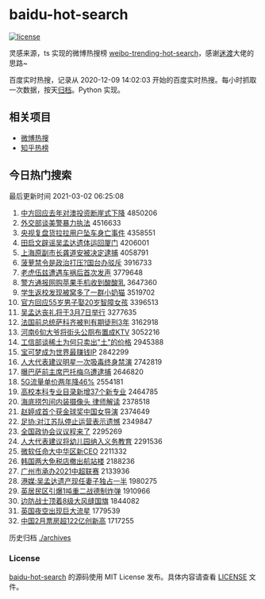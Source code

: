 # baidu-hot-search

[![license](https://img.shields.io/github/license/Arrackisarookie/baidu-hot-search)](https://github.com/Arrackisarookie/baidu-hot-search/blob/master/LICENSE)

灵感来源，ts 实现的微博热搜榜 [weibo-trending-hot-search](https://github.com/justjavac/weibo-trending-hot-search)，感谢[迷渡](https://github.com/justjavac)大佬的思路~

百度实时热搜，记录从 2020-12-09 14:02:03 开始的百度实时热搜。每小时抓取一次数据，按天[归档](./archives)。Python 实现。

## 相关项目
+ [微博热搜](https://github.com/Arrackisarookie/weibo-hot-search)
+ [知乎热榜](https://github.com/Arrackisarookie/zhihu-top-search)

## 今日热门搜索

<!-- Rank Begin -->

最后更新时间 2021-03-02 06:25:08

1. [中方回应去年对澳投资断崖式下降](http://www.baidu.com/baidu?cl=3&tn=SE_baiduhomet8_jmjb7mjw&rsv_dl=fyb_top&fr=top1000&wd=%D6%D0%B7%BD%BB%D8%D3%A6%C8%A5%C4%EA%B6%D4%B0%C4%CD%B6%D7%CA%B6%CF%D1%C2%CA%BD%CF%C2%BD%B5) 4850206
1. [外交部谈美警暴力执法](http://www.baidu.com/baidu?cl=3&tn=SE_baiduhomet8_jmjb7mjw&rsv_dl=fyb_top&fr=top1000&wd=%CD%E2%BD%BB%B2%BF%CC%B8%C3%C0%BE%AF%B1%A9%C1%A6%D6%B4%B7%A8) 4516633
1. [央视复盘货拉拉用户坠车身亡事件](http://www.baidu.com/baidu?cl=3&tn=SE_baiduhomet8_jmjb7mjw&rsv_dl=fyb_top&fr=top1000&wd=%D1%EB%CA%D3%B8%B4%C5%CC%BB%F5%C0%AD%C0%AD%D3%C3%BB%A7%D7%B9%B3%B5%C9%ED%CD%F6%CA%C2%BC%FE) 4358551
1. [田启文辟谣吴孟达遗体运回厦门](http://www.baidu.com/baidu?cl=3&tn=SE_baiduhomet8_jmjb7mjw&rsv_dl=fyb_top&fr=top1000&wd=%CC%EF%C6%F4%CE%C4%B1%D9%D2%A5%CE%E2%C3%CF%B4%EF%D2%C5%CC%E5%D4%CB%BB%D8%CF%C3%C3%C5) 4206001
1. [上海原副市长龚道安被决定逮捕](http://www.baidu.com/baidu?cl=3&tn=SE_baiduhomet8_jmjb7mjw&rsv_dl=fyb_top&fr=top1000&wd=%C9%CF%BA%A3%D4%AD%B8%B1%CA%D0%B3%A4%B9%A8%B5%C0%B0%B2%B1%BB%BE%F6%B6%A8%B4%FE%B2%B6) 4058791
1. [菠萝禁令是政治打压?国台办驳斥](http://www.baidu.com/baidu?cl=3&tn=SE_baiduhomet8_jmjb7mjw&rsv_dl=fyb_top&fr=top1000&wd=%B2%A4%C2%DC%BD%FB%C1%EE%CA%C7%D5%FE%D6%CE%B4%F2%D1%B9%3F%B9%FA%CC%A8%B0%EC%B2%B5%B3%E2) 3916733
1. [老虎伍兹遭遇车祸后首次发声](http://www.baidu.com/baidu?cl=3&tn=SE_baiduhomet8_jmjb7mjw&rsv_dl=fyb_top&fr=top1000&wd=%C0%CF%BB%A2%CE%E9%D7%C8%D4%E2%D3%F6%B3%B5%BB%F6%BA%F3%CA%D7%B4%CE%B7%A2%C9%F9) 3779648
1. [警方通报网购苹果手机收到酸酸乳](http://www.baidu.com/baidu?cl=3&tn=SE_baiduhomet8_jmjb7mjw&rsv_dl=fyb_top&fr=top1000&wd=%BE%AF%B7%BD%CD%A8%B1%A8%CD%F8%B9%BA%C6%BB%B9%FB%CA%D6%BB%FA%CA%D5%B5%BD%CB%E1%CB%E1%C8%E9) 3647360
1. [学生返校发现被窝多了一群小奶猫](http://www.baidu.com/baidu?cl=3&tn=SE_baiduhomet8_jmjb7mjw&rsv_dl=fyb_top&fr=top1000&wd=%D1%A7%C9%FA%B7%B5%D0%A3%B7%A2%CF%D6%B1%BB%CE%D1%B6%E0%C1%CB%D2%BB%C8%BA%D0%A1%C4%CC%C3%A8) 3519702
1. [官方回应55岁男子娶20岁智障女孩](http://www.baidu.com/baidu?cl=3&tn=SE_baiduhomet8_jmjb7mjw&rsv_dl=fyb_top&fr=top1000&wd=%B9%D9%B7%BD%BB%D8%D3%A655%CB%EA%C4%D0%D7%D3%C8%A220%CB%EA%D6%C7%D5%CF%C5%AE%BA%A2) 3396513
1. [吴孟达丧礼将于3月7日举行](http://www.baidu.com/baidu?cl=3&tn=SE_baiduhomet8_jmjb7mjw&rsv_dl=fyb_top&fr=top1000&wd=%CE%E2%C3%CF%B4%EF%C9%A5%C0%F1%BD%AB%D3%DA3%D4%C27%C8%D5%BE%D9%D0%D0) 3277635
1. [法国前总统萨科齐被判有期徒刑3年](http://www.baidu.com/baidu?cl=3&tn=SE_baiduhomet8_jmjb7mjw&rsv_dl=fyb_top&fr=top1000&wd=%B7%A8%B9%FA%C7%B0%D7%DC%CD%B3%C8%F8%BF%C6%C6%EB%B1%BB%C5%D0%D3%D0%C6%DA%CD%BD%D0%CC3%C4%EA) 3162918
1. [河南6旬大爷将街头公厕布置成KTV](http://www.baidu.com/baidu?cl=3&tn=SE_baiduhomet8_jmjb7mjw&rsv_dl=fyb_top&fr=top1000&wd=%BA%D3%C4%CF6%D1%AE%B4%F3%D2%AF%BD%AB%BD%D6%CD%B7%B9%AB%B2%DE%B2%BC%D6%C3%B3%C9KTV) 3052216
1. [工信部谈稀土为何只卖出"土"的价格](http://www.baidu.com/baidu?cl=3&tn=SE_baiduhomet8_jmjb7mjw&rsv_dl=fyb_top&fr=top1000&wd=%B9%A4%D0%C5%B2%BF%CC%B8%CF%A1%CD%C1%CE%AA%BA%CE%D6%BB%C2%F4%B3%F6%22%CD%C1%22%B5%C4%BC%DB%B8%F1) 2945388
1. [宝可梦成为世界最赚钱IP](http://www.baidu.com/baidu?cl=3&tn=SE_baiduhomet8_jmjb7mjw&rsv_dl=fyb_top&fr=top1000&wd=%B1%A6%BF%C9%C3%CE%B3%C9%CE%AA%CA%C0%BD%E7%D7%EE%D7%AC%C7%AEIP) 2842299
1. [人大代表建议明星一次吸毒终身禁演](http://www.baidu.com/baidu?cl=3&tn=SE_baiduhomet8_jmjb7mjw&rsv_dl=fyb_top&fr=top1000&wd=%C8%CB%B4%F3%B4%FA%B1%ED%BD%A8%D2%E9%C3%F7%D0%C7%D2%BB%B4%CE%CE%FC%B6%BE%D6%D5%C9%ED%BD%FB%D1%DD) 2742819
1. [曝巴萨前主席巴托梅乌遭逮捕](http://www.baidu.com/baidu?cl=3&tn=SE_baiduhomet8_jmjb7mjw&rsv_dl=fyb_top&fr=top1000&wd=%C6%D8%B0%CD%C8%F8%C7%B0%D6%F7%CF%AF%B0%CD%CD%D0%C3%B7%CE%DA%D4%E2%B4%FE%B2%B6) 2646820
1. [5G流量单价两年降46%](http://www.baidu.com/baidu?cl=3&tn=SE_baiduhomet8_jmjb7mjw&rsv_dl=fyb_top&fr=top1000&wd=5G%C1%F7%C1%BF%B5%A5%BC%DB%C1%BD%C4%EA%BD%B546%25) 2554181
1. [高校本科专业目录新增37个新专业](http://www.baidu.com/baidu?cl=3&tn=SE_baiduhomet8_jmjb7mjw&rsv_dl=fyb_top&fr=top1000&wd=%B8%DF%D0%A3%B1%BE%BF%C6%D7%A8%D2%B5%C4%BF%C2%BC%D0%C2%D4%F637%B8%F6%D0%C2%D7%A8%D2%B5) 2464785
1. [海底捞包间内装摄像头 律师解读](http://www.baidu.com/baidu?cl=3&tn=SE_baiduhomet8_jmjb7mjw&rsv_dl=fyb_top&fr=top1000&wd=%BA%A3%B5%D7%C0%CC%B0%FC%BC%E4%C4%DA%D7%B0%C9%E3%CF%F1%CD%B7%20%C2%C9%CA%A6%BD%E2%B6%C1) 2378518
1. [赵婷成首个获金球奖中国女导演](http://www.baidu.com/baidu?cl=3&tn=SE_baiduhomet8_jmjb7mjw&rsv_dl=fyb_top&fr=top1000&wd=%D5%D4%E6%C3%B3%C9%CA%D7%B8%F6%BB%F1%BD%F0%C7%F2%BD%B1%D6%D0%B9%FA%C5%AE%B5%BC%D1%DD) 2374649
1. [足协:对江苏队停止运营表示遗憾](http://www.baidu.com/baidu?cl=3&tn=SE_baiduhomet8_jmjb7mjw&rsv_dl=fyb_top&fr=top1000&wd=%D7%E3%D0%AD%3A%B6%D4%BD%AD%CB%D5%B6%D3%CD%A3%D6%B9%D4%CB%D3%AA%B1%ED%CA%BE%D2%C5%BA%B6) 2349847
1. [全国政协会议议程来了](http://www.baidu.com/baidu?cl=3&tn=SE_baiduhomet8_jmjb7mjw&rsv_dl=fyb_top&fr=top1000&wd=%C8%AB%B9%FA%D5%FE%D0%AD%BB%E1%D2%E9%D2%E9%B3%CC%C0%B4%C1%CB) 2295269
1. [人大代表建议将幼儿园纳入义务教育](http://www.baidu.com/baidu?cl=3&tn=SE_baiduhomet8_jmjb7mjw&rsv_dl=fyb_top&fr=top1000&wd=%C8%CB%B4%F3%B4%FA%B1%ED%BD%A8%D2%E9%BD%AB%D3%D7%B6%F9%D4%B0%C4%C9%C8%EB%D2%E5%CE%F1%BD%CC%D3%FD) 2291536
1. [微软任命大中华区新CEO](http://www.baidu.com/baidu?cl=3&tn=SE_baiduhomet8_jmjb7mjw&rsv_dl=fyb_top&fr=top1000&wd=%CE%A2%C8%ED%C8%CE%C3%FC%B4%F3%D6%D0%BB%AA%C7%F8%D0%C2CEO) 2211332
1. [韩国两大免税店撤出航站楼](http://www.baidu.com/baidu?cl=3&tn=SE_baiduhomet8_jmjb7mjw&rsv_dl=fyb_top&fr=top1000&wd=%BA%AB%B9%FA%C1%BD%B4%F3%C3%E2%CB%B0%B5%EA%B3%B7%B3%F6%BA%BD%D5%BE%C2%A5) 2188236
1. [广州市承办2021中超联赛](http://www.baidu.com/baidu?cl=3&tn=SE_baiduhomet8_jmjb7mjw&rsv_dl=fyb_top&fr=top1000&wd=%B9%E3%D6%DD%CA%D0%B3%D0%B0%EC2021%D6%D0%B3%AC%C1%AA%C8%FC) 2133936
1. [港媒:吴孟达遗产现任妻子独占一半](http://www.baidu.com/baidu?cl=3&tn=SE_baiduhomet8_jmjb7mjw&rsv_dl=fyb_top&fr=top1000&wd=%B8%DB%C3%BD%3A%CE%E2%C3%CF%B4%EF%D2%C5%B2%FA%CF%D6%C8%CE%C6%DE%D7%D3%B6%C0%D5%BC%D2%BB%B0%EB) 1980275
1. [英居民区引爆1吨重二战德制炸弹](http://www.baidu.com/baidu?cl=3&tn=SE_baiduhomet8_jmjb7mjw&rsv_dl=fyb_top&fr=top1000&wd=%D3%A2%BE%D3%C3%F1%C7%F8%D2%FD%B1%AC1%B6%D6%D6%D8%B6%FE%D5%BD%B5%C2%D6%C6%D5%A8%B5%AF) 1910966
1. [边防战士顶着8级大风缝国旗](http://www.baidu.com/baidu?cl=3&tn=SE_baiduhomet8_jmjb7mjw&rsv_dl=fyb_top&fr=top1000&wd=%B1%DF%B7%C0%D5%BD%CA%BF%B6%A5%D7%C58%BC%B6%B4%F3%B7%E7%B7%EC%B9%FA%C6%EC) 1844082
1. [英国夜空出现巨大流星](http://www.baidu.com/baidu?cl=3&tn=SE_baiduhomet8_jmjb7mjw&rsv_dl=fyb_top&fr=top1000&wd=%D3%A2%B9%FA%D2%B9%BF%D5%B3%F6%CF%D6%BE%DE%B4%F3%C1%F7%D0%C7) 1779539
1. [中国2月票房超122亿创新高](http://www.baidu.com/baidu?cl=3&tn=SE_baiduhomet8_jmjb7mjw&rsv_dl=fyb_top&fr=top1000&wd=%D6%D0%B9%FA2%D4%C2%C6%B1%B7%BF%B3%AC122%D2%DA%B4%B4%D0%C2%B8%DF) 1717255
<!-- Rank End -->

历史归档 [./archives](./archives)

### License

[baidu-hot-search](https://github.com/Arrackisarookie/baidu-hot-search) 的源码使用 MIT License 发布。具体内容请查看 [LICENSE](./LICENSE) 文件。
